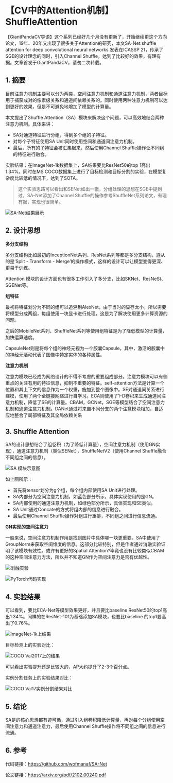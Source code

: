 # 【CV中的Attention机制】ShuffleAttention

【GiantPandaCV导语】这个系列已经好几个月没有更新了，开始继续更这个方向论文，19年、20年又出现了很多关于Attention的研究，本文SA-Net:shuffle attention for deep convolutional neural networks 发表在ICASSP 21，传承了SGE的设计理念的同时，引入Channel Shuffle，达到了比较好的效果，有理有据。文章首发于GiantPandaCV，请勿二次转载。

## 1. 摘要

目前注意力机制主要可以分为两类，空间注意力机制和通道注意力机制，两者目标用于捕获成对的像素级关系和通道间依赖关系的。同时使用两种注意力机制可以达到更好的效果，但是不可避免地增加了模型的计算量。

本文提出了Shuffle Attention（SA）模块来解决这个问题，可以高效地结合两种注意力机制。具体来讲：

- SA对通道特征进行分组，得到多个组的子特征。
- 对每个子特征使用SA Unit同时使用空间和通道间注意力机制。
- 最后，所有的子特征会被汇集起来，然后使用Channel Shuffle操作让不同组的特征进行融合。

实验结果：在ImageNet-1k数据集上，SA结果要比ResNet50的top 1高出1.34%。同时在MS COCO数据集上进行了目标检测和目标分割的实验，在模型复杂度比较低的情况下，达到了SOTA。

> 这个实验思路可以看出和SENet如出一辙，分组处理的思想在SGE中提到过，SA-Net添加了Channel Shuffle的操作参考ShuffleNet系列论文，有理有据，实现也很简单。

![SA-Net结果展示](https://img-blog.csdnimg.cn/20210214225812193.png?x-oss-process=image/watermark,type_ZmFuZ3poZW5naGVpdGk,shadow_10,text_aHR0cHM6Ly9ibG9nLmNzZG4ubmV0L0REX1BQX0pK,size_6,color_FFFFFF,t_70)

## 2. 设计思想

**多分支结构**

多分支结构比如最初的InceptionNet系列、ResNet系列等都是多分支结构，遵从的是‘Split - Transform - Merge’的操作模式，这样的设计可以让模型变得更深、更易于训练。

Attention 模块的设计方面也有很多工作引入了多分支，比如SKNet、ResNeSt、SGENet等。

**组特征**

最初将特征划分为不同的组可以追溯到AlexNet，由于当时的显存太小，所以需要将模型分成两组，每组使用一块显卡进行处理，这是为了解决使用更多计算资源的问题。

之后的MobileNet系列、ShuffleNet系列等使用组特征是为了降低模型的计算量，加快运算速度。

CapsuleNet则是将每个组的神经元视为一个胶囊Capsule，其中，激活的胶囊中的神经元活动代表了图像中特定实体的各种属性。

**注意力机制**

注意力模块已经成为网络设计的不得不考虑的重要组成部分。注意力模块可以有侧重点的关注有用的特征信息，抑制不重要的特征。self-attention方法是计算一个位置和其上下文的信息作为一个权重，施加到整个图像中。SE对通道间关系进行建模，使用了两个全链接网络进行自学习。ECA则使用了1-D卷积来生成通道间注意力机制，降低了SE的计算量。CBAM，GCNet，SGE等模型结合了空间注意力机制和通道注意力机制。DANet通过将来自不同分支的两个注意模块相加，自适应地整合了局部特征及其全局依赖关系

## 3. Shuffle Attention

SA的设计思想结合了组卷积（为了降低计算量），空间注意力机制（使用GN实现），通道注意力机制（类似SENet），ShuffleNetV2（使用Channel Shuffle融合不同组之间的信息）。

![SA 模块示意图](https://img-blog.csdnimg.cn/20210214231922175.png?x-oss-process=image/watermark,type_ZmFuZ3poZW5naGVpdGk,shadow_10,text_aHR0cHM6Ly9ibG9nLmNzZG4ubmV0L0REX1BQX0pK,size_16,color_FFFFFF,t_70)

如上图所示：

- 首先将tensor划分为g个组，每个组内部使用SA Unit进行处理。
- SA内部分为空间注意力机制，如蓝色部分所示，具体实现使用的是GN。
- SA内部使用的通道注意力机制，如绿色部分所示，具体实现和SE类似。
- SA Unit通过Concate的方式将组内部的信息进行融合。
- 最后使用Channel Shuffle操作对组进行重排，不同组之间进行信息流通。

**GN实现的空间注意力**

一般来说，空间注意力机制作用是找到图片中具体哪一块更重要。SA中使用了GroupNorm来获取空间维度的信息。这部分比较特别，但是作者通过消融实验证明了该模块有效性。或许有更好的Spatial Attention?毕竟也没有比较类似CBAM的这种空间注意力方法，所以并不知道GN作为空间注意力是否有优越性。

![消融实验](https://img-blog.csdnimg.cn/20210214232859988.png)

![PyTorch代码实现](https://img-blog.csdnimg.cn/20210214234645129.png?x-oss-process=image/watermark,type_ZmFuZ3poZW5naGVpdGk,shadow_10,text_aHR0cHM6Ly9ibG9nLmNzZG4ubmV0L0REX1BQX0pK,size_6,color_FFFFFF,t_70)

## 4. 实验结果

可以看到，要比ECA-Net等模型效果更好，并且要比baseline ResNet50的top1高出1.34%。同样的在ResNet-101为基础添加SA模块，也要比baseline 的top1要高出了0.76%。

![ImageNet-1k上结果](https://img-blog.csdnimg.cn/20210214233104195.png?x-oss-process=image/watermark,type_ZmFuZ3poZW5naGVpdGk,shadow_10,text_aHR0cHM6Ly9ibG9nLmNzZG4ubmV0L0REX1BQX0pK,size_6,color_FFFFFF,t_70)

目标检测上的实验对比：

![COCO Val2017上的结果](https://img-blog.csdnimg.cn/20210214233406373.png?x-oss-process=image/watermark,type_ZmFuZ3poZW5naGVpdGk,shadow_10,text_aHR0cHM6Ly9ibG9nLmNzZG4ubmV0L0REX1BQX0pK,size_6,color_FFFFFF,t_70)

可以看出实验提升还是比较大的，AP大约提升了2-3个百分点。

实例分割任务上的实验结果对比：

![COCO Val17实例分割结果对比](https://img-blog.csdnimg.cn/20210214233535533.png?x-oss-process=image/watermark,type_ZmFuZ3poZW5naGVpdGk,shadow_10,text_aHR0cHM6Ly9ibG9nLmNzZG4ubmV0L0REX1BQX0pK,size_6,color_FFFFFF,t_70)



## 5. 结论

SA是的核心思想都有迹可循，通过引入组卷积降低计算量，再对每个分组使用空间注意力和通道注意力，最后使用Channel Shuffle操作将不同组之间的信息进行流通。

## 6. 参考

代码链接：https://github.com/wofmanaf/SA-Net

论文链接：https://arxiv.org/pdf/2102.00240.pdf

